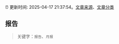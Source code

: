 :alarm_clock: 更新时间: 2025-04-17 21:37:54。[文章来源](/README.md)、[文章分类](/TAGS.md)

## 报告


> 关键字：`报告`、`月报`



